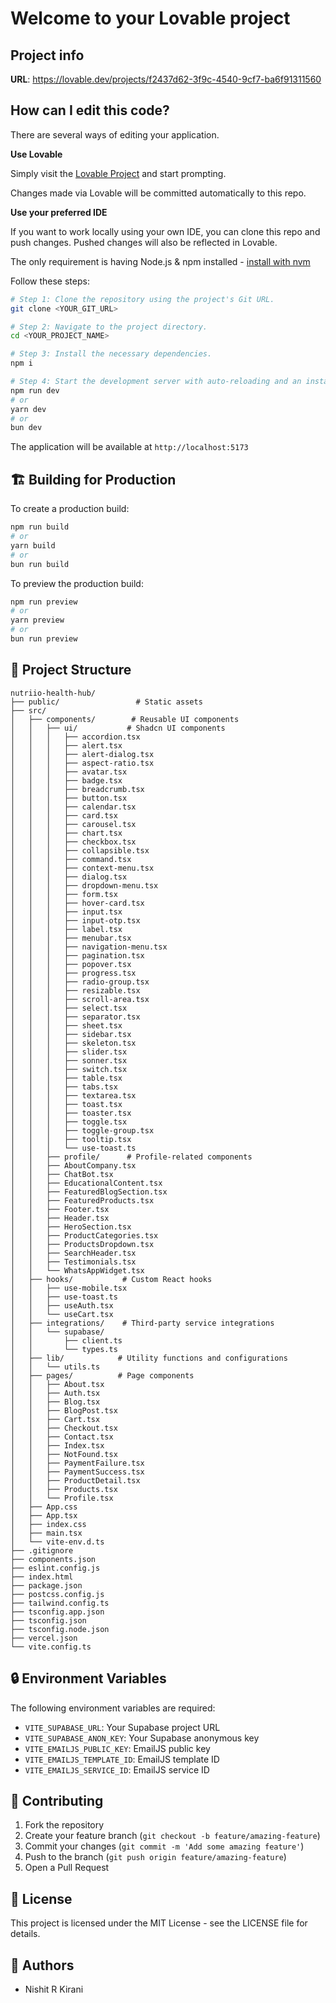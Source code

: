 # Welcome to your Lovable project

## Project info

**URL**: https://lovable.dev/projects/f2437d62-3f9c-4540-9cf7-ba6f91311560

## How can I edit this code?

There are several ways of editing your application.

**Use Lovable**

Simply visit the [Lovable Project](https://lovable.dev/projects/f2437d62-3f9c-4540-9cf7-ba6f91311560) and start prompting.

Changes made via Lovable will be committed automatically to this repo.

**Use your preferred IDE**

If you want to work locally using your own IDE, you can clone this repo and push changes. Pushed changes will also be reflected in Lovable.

The only requirement is having Node.js & npm installed - [install with nvm](https://github.com/nvm-sh/nvm#installing-and-updating)

Follow these steps:

```sh
# Step 1: Clone the repository using the project's Git URL.
git clone <YOUR_GIT_URL>

# Step 2: Navigate to the project directory.
cd <YOUR_PROJECT_NAME>

# Step 3: Install the necessary dependencies.
npm i

# Step 4: Start the development server with auto-reloading and an instant preview.
npm run dev
# or
yarn dev
# or
bun dev
```

The application will be available at `http://localhost:5173`

## 🏗️ Building for Production

To create a production build:

```bash
npm run build
# or
yarn build
# or
bun run build
```

To preview the production build:

```bash
npm run preview
# or
yarn preview
# or
bun run preview
```

## 📁 Project Structure

```
nutriio-health-hub/
├── public/                 # Static assets
├── src/
│   ├── components/        # Reusable UI components
│   │   ├── ui/           # Shadcn UI components
│   │   │   ├── accordion.tsx
│   │   │   ├── alert.tsx
│   │   │   ├── alert-dialog.tsx
│   │   │   ├── aspect-ratio.tsx
│   │   │   ├── avatar.tsx
│   │   │   ├── badge.tsx
│   │   │   ├── breadcrumb.tsx
│   │   │   ├── button.tsx
│   │   │   ├── calendar.tsx
│   │   │   ├── card.tsx
│   │   │   ├── carousel.tsx
│   │   │   ├── chart.tsx
│   │   │   ├── checkbox.tsx
│   │   │   ├── collapsible.tsx
│   │   │   ├── command.tsx
│   │   │   ├── context-menu.tsx
│   │   │   ├── dialog.tsx
│   │   │   ├── dropdown-menu.tsx
│   │   │   ├── form.tsx
│   │   │   ├── hover-card.tsx
│   │   │   ├── input.tsx
│   │   │   ├── input-otp.tsx
│   │   │   ├── label.tsx
│   │   │   ├── menubar.tsx
│   │   │   ├── navigation-menu.tsx
│   │   │   ├── pagination.tsx
│   │   │   ├── popover.tsx
│   │   │   ├── progress.tsx
│   │   │   ├── radio-group.tsx
│   │   │   ├── resizable.tsx
│   │   │   ├── scroll-area.tsx
│   │   │   ├── select.tsx
│   │   │   ├── separator.tsx
│   │   │   ├── sheet.tsx
│   │   │   ├── sidebar.tsx
│   │   │   ├── skeleton.tsx
│   │   │   ├── slider.tsx
│   │   │   ├── sonner.tsx
│   │   │   ├── switch.tsx
│   │   │   ├── table.tsx
│   │   │   ├── tabs.tsx
│   │   │   ├── textarea.tsx
│   │   │   ├── toast.tsx
│   │   │   ├── toaster.tsx
│   │   │   ├── toggle.tsx
│   │   │   ├── toggle-group.tsx
│   │   │   ├── tooltip.tsx
│   │   │   └── use-toast.ts
│   │   ├── profile/      # Profile-related components
│   │   ├── AboutCompany.tsx
│   │   ├── ChatBot.tsx
│   │   ├── EducationalContent.tsx
│   │   ├── FeaturedBlogSection.tsx
│   │   ├── FeaturedProducts.tsx
│   │   ├── Footer.tsx
│   │   ├── Header.tsx
│   │   ├── HeroSection.tsx
│   │   ├── ProductCategories.tsx
│   │   ├── ProductsDropdown.tsx
│   │   ├── SearchHeader.tsx
│   │   ├── Testimonials.tsx
│   │   └── WhatsAppWidget.tsx
│   ├── hooks/           # Custom React hooks
│   │   ├── use-mobile.tsx
│   │   ├── use-toast.ts
│   │   ├── useAuth.tsx
│   │   └── useCart.tsx
│   ├── integrations/    # Third-party service integrations
│   │   └── supabase/
│   │       ├── client.ts
│   │       └── types.ts
│   ├── lib/            # Utility functions and configurations
│   │   └── utils.ts
│   ├── pages/          # Page components
│   │   ├── About.tsx
│   │   ├── Auth.tsx
│   │   ├── Blog.tsx
│   │   ├── BlogPost.tsx
│   │   ├── Cart.tsx
│   │   ├── Checkout.tsx
│   │   ├── Contact.tsx
│   │   ├── Index.tsx
│   │   ├── NotFound.tsx
│   │   ├── PaymentFailure.tsx
│   │   ├── PaymentSuccess.tsx
│   │   ├── ProductDetail.tsx
│   │   ├── Products.tsx
│   │   └── Profile.tsx
│   ├── App.css
│   ├── App.tsx
│   ├── index.css
│   ├── main.tsx
│   └── vite-env.d.ts
├── .gitignore
├── components.json
├── eslint.config.js
├── index.html
├── package.json
├── postcss.config.js
├── tailwind.config.ts
├── tsconfig.app.json
├── tsconfig.json
├── tsconfig.node.json
├── vercel.json
└── vite.config.ts
```

## 🔒 Environment Variables

The following environment variables are required:

- `VITE_SUPABASE_URL`: Your Supabase project URL
- `VITE_SUPABASE_ANON_KEY`: Your Supabase anonymous key
- `VITE_EMAILJS_PUBLIC_KEY`: EmailJS public key
- `VITE_EMAILJS_TEMPLATE_ID`: EmailJS template ID
- `VITE_EMAILJS_SERVICE_ID`: EmailJS service ID

## 🤝 Contributing

1. Fork the repository
2. Create your feature branch (`git checkout -b feature/amazing-feature`)
3. Commit your changes (`git commit -m 'Add some amazing feature'`)
4. Push to the branch (`git push origin feature/amazing-feature`)
5. Open a Pull Request

## 📝 License

This project is licensed under the MIT License - see the LICENSE file for details.

## 👥 Authors

- Nishit R Kirani
